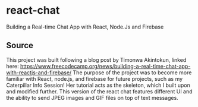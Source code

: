 # react-chat
Building a Real-time Chat App with React, Node.Js and Firebase

## **Source**

This project was built following a blog post by Timonwa Akintokun, linked here: https://www.freecodecamp.org/news/building-a-real-time-chat-app-with-reactjs-and-firebase/
The purpose of the project was to become more familiar with React, node.js, and firebase for future projects, such as my Caterpillar Info Session!
Her tutorial acts as the skeleton, which I built upon and modified further. This version of the react chat features different UI and the ability to send JPEG images and GIF files on top of text messages.
